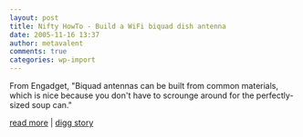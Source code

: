 ```yaml
---
layout: post
title: Nifty HowTo - Build a WiFi biquad dish antenna
date: 2005-11-16 13:37
author: metavalent
comments: true
categories: wp-import
---
```

From Engadget, "Biquad antennas can be built from common materials, which is nice because you don't have to scrounge around for the perfectly-sized soup can."

<a href="http://www.engadget.com/entry/1234000830068005/">read more</a>&nbsp;|&nbsp;<a href="http://digg.com/mods/How-To:_Build_a_WiFi_biquad_dish_antenna">digg story</a>
